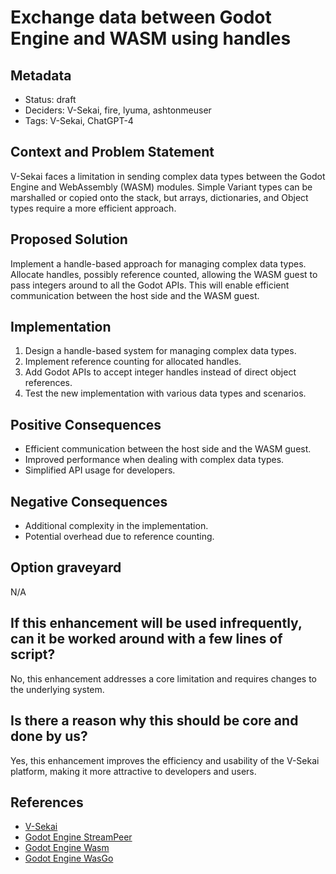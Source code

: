 # Exchange data between Godot Engine and WASM using handles

## Metadata

- Status: draft <!-- draft | proposed | rejected | accepted | deprecated | superseded by -->
- Deciders: V-Sekai, fire, lyuma, ashtonmeuser
- Tags: V-Sekai, ChatGPT-4

## Context and Problem Statement

V-Sekai faces a limitation in sending complex data types between the Godot Engine and WebAssembly (WASM) modules. Simple Variant types can be marshalled or copied onto the stack, but arrays, dictionaries, and Object types require a more efficient approach.

## Proposed Solution

Implement a handle-based approach for managing complex data types. Allocate handles, possibly reference counted, allowing the WASM guest to pass integers around to all the Godot APIs. This will enable efficient communication between the host side and the WASM guest.

## Implementation

1. Design a handle-based system for managing complex data types.
2. Implement reference counting for allocated handles.
3. Add Godot APIs to accept integer handles instead of direct object references.
4. Test the new implementation with various data types and scenarios.

## Positive Consequences

- Efficient communication between the host side and the WASM guest.
- Improved performance when dealing with complex data types.
- Simplified API usage for developers.

## Negative Consequences

- Additional complexity in the implementation.
- Potential overhead due to reference counting.

## Option graveyard

N/A

## If this enhancement will be used infrequently, can it be worked around with a few lines of script?

No, this enhancement addresses a core limitation and requires changes to the underlying system.

## Is there a reason why this should be core and done by us?

Yes, this enhancement improves the efficiency and usability of the V-Sekai platform, making it more attractive to developers and users.

## References

- [V-Sekai](https://v-sekai.org/)
- [Godot Engine StreamPeer](https://docs.godotengine.org/en/stable/classes/class_streampeer.html)
- [Godot Engine Wasm](https://github.com/ashtonmeuser/godot-wasm)
- [Godot Engine WasGo](https://github.com/V-Sekai/wasgo)
